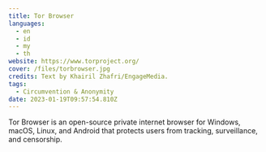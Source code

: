 ```yaml
---
title: Tor Browser
languages: 
  - en
  - id
  - my
  - th
website: https://www.torproject.org/
cover: /files/torbrowser.jpg
credits: Text by Khairil Zhafri/EngageMedia.
tags:
  - Circumvention & Anonymity
date: 2023-01-19T09:57:54.810Z
---
```

Tor Browser is an open-source private internet browser for Windows, macOS, Linux, and Android that protects users from tracking, surveillance, and censorship.